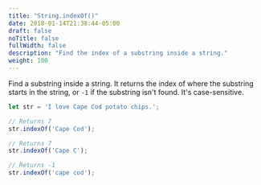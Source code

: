 ```yaml
---
title: "String.indexOf()"
date: 2018-01-14T21:38:44-05:00
draft: false
noTitle: false
fullWidth: false
description: "Find the index of a substring inside a string."
weight: 100
---
```


Find a substring inside a string. It returns the index of where the substring starts in the string, or `-1` if the substring isn't found. It's case-sensitive.

```javascript
let str = 'I love Cape Cod potato chips.';

// Returns 7
str.indexOf('Cape Cod');

// Returns 7
str.indexOf('Cape C');

// Returns -1
str.indexOf('cape cod');
```
